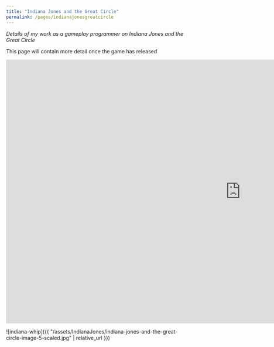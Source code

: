 ```yaml
---
title: "Indiana Jones and the Great Circle"
permalink: /pages/indianajonesgreatcircle
---
```


*Details of my work as a gameplay programmer on Indiana Jones and the Great Circle*

This page will contain more detail once the game has released

<iframe width="1280" height="720" src="https://www.youtube.com/embed/0e17p2IVDUU?si=_9N5uCeoC91xZXeI&amp;start=124" title="Indiana Jones and the Great Circle" frameborder="0" allow="accelerometer; autoplay; clipboard-write; encrypted-media; gyroscope; picture-in-picture; web-share" referrerpolicy="strict-origin-when-cross-origin" allowfullscreen></iframe>

![indiana-whip]({{ "/assets/IndianaJones/indiana-jones-and-the-great-circle-image-5-scaled.jpg" | relative_url }})
